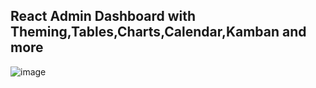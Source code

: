 <h2>React Admin Dashboard with Theming,Tables,Charts,Calendar,Kamban and more</h2>

![image](https://user-images.githubusercontent.com/80427725/226187466-21d9fe9d-a92f-4646-9248-701de98cb45b.png)

